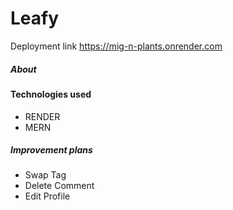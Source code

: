 
# Leafy

Deployment link https://mig-n-plants.onrender.com

##### About



#### Technologies used
- RENDER
- MERN


##### Improvement plans

- Swap Tag
- Delete Comment
- Edit Profile

